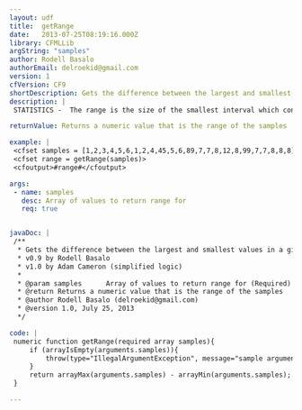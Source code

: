 ```yaml
---
layout: udf
title:  getRange
date:   2013-07-25T08:19:16.000Z
library: CFMLLib
argString: "samples"
author: Rodell Basalo
authorEmail: delroekid@gmail.com
version: 1
cfVersion: CF9
shortDescription: Gets the difference between the largest and smallest values in a given data set (statistics)
description: |
 STATISTICS -  The range is the size of the smallest interval which contains all the data and provides an indication of statistical dispersion. It is measured in the same units as the data. Since it only depends on two of the observations, it is most useful in representing the dispersion of small data sets.

returnValue: Returns a numeric value that is the range of the samples

example: |
 <cfset samples = [1,2,3,4,5,6,1,2,4,45,5,6,89,7,7,8,12,8,99,7,7,8,8,8]>
 <cfset range = getRange(samples)>
 <cfoutput>#range#</cfoutput>

args:
 - name: samples
   desc: Array of values to return range for
   req: true


javaDoc: |
 /**
  * Gets the difference between the largest and smallest values in a given data set (statistics)
  * v0.9 by Rodell Basalo
  * v1.0 by Adam Cameron (simplified logic)
  * 
  * @param samples      Array of values to return range for (Required)
  * @return Returns a numeric value that is the range of the samples 
  * @author Rodell Basalo (delroekid@gmail.com) 
  * @version 1.0, July 25, 2013 
  */

code: |
 numeric function getRange(required array samples){
     if (arrayIsEmpty(arguments.samples)){
         throw(type="IllegalArgumentException", message="sample argument is empty", detail="The sample array must contain at least one element");
     }
     return arrayMax(arguments.samples) - arrayMin(arguments.samples);
 }

---
```


